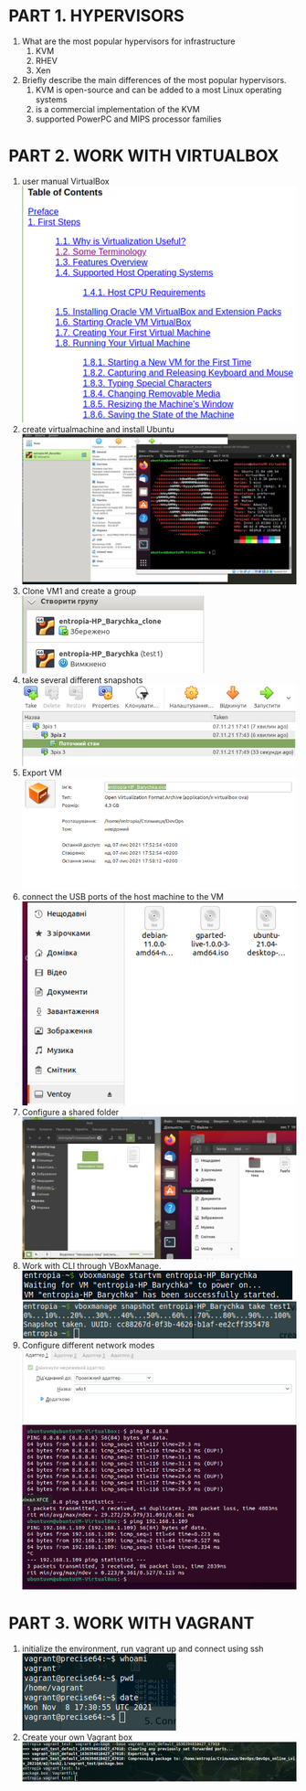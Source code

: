 PART 1. HYPERVISORS
===================
1. What are the most popular hypervisors for infrastructure 
    1. KVM
    2. RHEV
    3. Xen
2. Briefly describe the main differences of the most popular hypervisors.
    1. KVM is open-source and can be added to a most Linux operating systems
    2. is a commercial implementation of the KVM
    3. supported PowerPC and MIPS processor families

PART 2. WORK WITH VIRTUALBOX
============================
1. user manual VirtualBox
![image info](./img/01.png)
2. create virtualmachine and install Ubuntu
![image info](./img/02.png)
3. Clone VM1 and create a group
![image info](./img/031.png)
4. take several different snapshots
![image info](./img/03.png)
5. Export VM
![image info](./img/04.png)
6. connect the USB ports of the host machine to the VM
![image info](./img/06.png)
7. Configure a shared folder
![image info](./img/05.png)
8. Work with CLI through VBoxManage.
![image info](./img/09.png)
![image info](./img/10.png)
9. Configure different network modes
![image info](./img/07.png)
![image info](./img/08.png)

PART 3. WORK WITH VAGRANT
=========================

1. initialize the environment, run vagrant up and connect using ssh
![image info](./img/11.png)
2. Create your own Vagrant box
![image info](./img/12.png)



